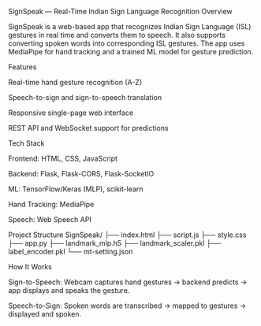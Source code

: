 SignSpeak — Real-Time Indian Sign Language Recognition
Overview

SignSpeak is a web-based app that recognizes Indian Sign Language (ISL) gestures in real time and converts them to speech. It also supports converting spoken words into corresponding ISL gestures. The app uses MediaPipe for hand tracking and a trained ML model for gesture prediction.

Features

Real-time hand gesture recognition (A-Z)

Speech-to-sign and sign-to-speech translation

Responsive single-page web interface

REST API and WebSocket support for predictions

Tech Stack

Frontend: HTML, CSS, JavaScript

Backend: Flask, Flask-CORS, Flask-SocketIO

ML: TensorFlow/Keras (MLP), scikit-learn

Hand Tracking: MediaPipe

Speech: Web Speech API

Project Structure
SignSpeak/
├── index.html
├── script.js
├── style.css
├── app.py
├── landmark_mlp.h5
├── landmark_scaler.pkl
├── label_encoder.pkl
└── mt-setting.json

How It Works

Sign-to-Speech: Webcam captures hand gestures → backend predicts → app displays and speaks the gesture.

Speech-to-Sign: Spoken words are transcribed → mapped to gestures → displayed and spoken.
